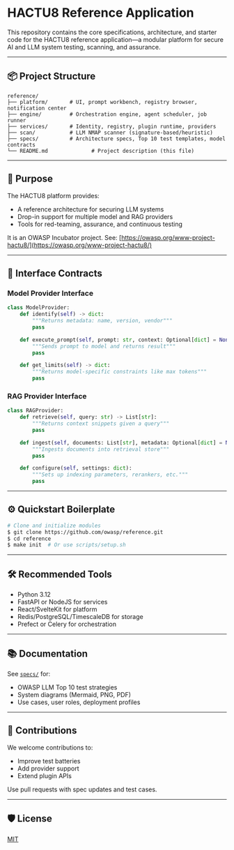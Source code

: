 # HACTU8 Reference Application

This repository contains the core specifications, architecture, and starter code for the HACTU8 reference application—a modular platform for secure AI and LLM system testing, scanning, and assurance.

---

## 📦 Project Structure

```text
reference/
├── platform/       # UI, prompt workbench, registry browser, notification center
├── engine/         # Orchestration engine, agent scheduler, job runner
├── services/       # Identity, registry, plugin runtime, providers
├── scan/           # LLM NMAP scanner (signature-based/heuristic)
├── specs/          # Architecture specs, Top 10 test templates, model contracts
└── README.md              # Project description (this file)
```

---

## 🎯 Purpose

The HACTU8 platform provides:

- A reference architecture for securing LLM systems
- Drop-in support for multiple model and RAG providers
- Tools for red-teaming, assurance, and continuous testing

It is an OWASP Incubator project. See: [https://owasp.org/www-project-hactu8/](https://owasp.org/www-project-hactu8/)

---

## 🔧 Interface Contracts

### Model Provider Interface

```python
class ModelProvider:
    def identify(self) -> dict:
        """Returns metadata: name, version, vendor"""
        pass

    def execute_prompt(self, prompt: str, context: Optional[dict] = None) -> str:
        """Sends prompt to model and returns result"""
        pass

    def get_limits(self) -> dict:
        """Returns model-specific constraints like max tokens"""
        pass
```

### RAG Provider Interface

```python
class RAGProvider:
    def retrieve(self, query: str) -> List[str]:
        """Returns context snippets given a query"""
        pass

    def ingest(self, documents: List[str], metadata: Optional[dict] = None):
        """Ingests documents into retrieval store"""
        pass

    def configure(self, settings: dict):
        """Sets up indexing parameters, rerankers, etc."""
        pass
```

---

## ⚙️ Quickstart Boilerplate

```bash
# Clone and initialize modules
$ git clone https://github.com/owasp/reference.git
$ cd reference
$ make init  # Or use scripts/setup.sh
```

---

## 🛠 Recommended Tools

- Python 3.12
- FastAPI or NodeJS for services
- React/SvelteKit for platform
- Redis/PostgreSQL/TimescaleDB for storage
- Prefect or Celery for orchestration

---

## 📚 Documentation

See [`specs/`](./specs/) for:

- OWASP LLM Top 10 test strategies
- System diagrams (Mermaid, PNG, PDF)
- Use cases, user roles, deployment profiles

---

## 🤝 Contributions

We welcome contributions to:

- Improve test batteries
- Add provider support
- Extend plugin APIs

Use pull requests with spec updates and test cases.

---

## 🛡️ License

[MIT](LICENSE)